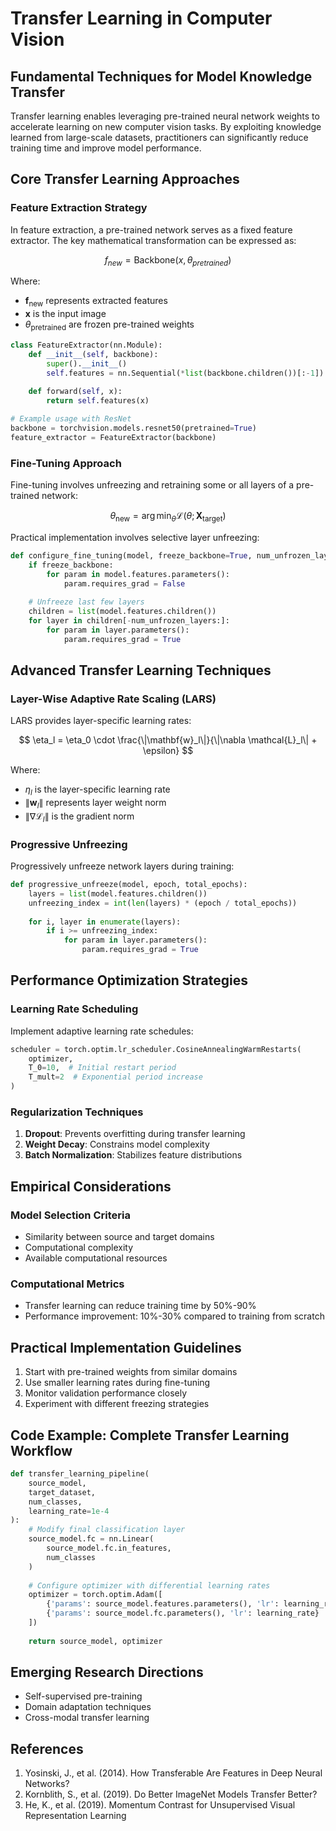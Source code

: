 # Transfer Learning in Computer Vision

## Fundamental Techniques for Model Knowledge Transfer

Transfer learning enables leveraging pre-trained neural network weights to accelerate learning on new computer vision tasks. By exploiting knowledge learned from large-scale datasets, practitioners can significantly reduce training time and improve model performance.

## Core Transfer Learning Approaches

### Feature Extraction Strategy

In feature extraction, a pre-trained network serves as a fixed feature extractor. The key mathematical transformation can be expressed as:

$$
f_{new} = \text{Backbone}(x, \theta_{pretrained})
$$

Where:
- $\mathbf{f}_{\text{new}}$ represents extracted features
- $\mathbf{x}$ is the input image
- $\theta_{\text{pretrained}}$ are frozen pre-trained weights

```python
class FeatureExtractor(nn.Module):
    def __init__(self, backbone):
        super().__init__()
        self.features = nn.Sequential(*list(backbone.children())[:-1])
        
    def forward(self, x):
        return self.features(x)

# Example usage with ResNet
backbone = torchvision.models.resnet50(pretrained=True)
feature_extractor = FeatureExtractor(backbone)
```

### Fine-Tuning Approach

Fine-tuning involves unfreezing and retraining some or all layers of a pre-trained network:

$$
\theta_{\text{new}} = \arg\min_{\theta} \mathcal{L}(\theta; \mathbf{X}_{\text{target}})
$$

Practical implementation involves selective layer unfreezing:

```python
def configure_fine_tuning(model, freeze_backbone=True, num_unfrozen_layers=2):
    if freeze_backbone:
        for param in model.features.parameters():
            param.requires_grad = False
    
    # Unfreeze last few layers
    children = list(model.features.children())
    for layer in children[-num_unfrozen_layers:]:
        for param in layer.parameters():
            param.requires_grad = True
```

## Advanced Transfer Learning Techniques

### Layer-Wise Adaptive Rate Scaling (LARS)

LARS provides layer-specific learning rates:

$$
\eta_l = \eta_0 \cdot \frac{\|\mathbf{w}_l\|}{\|\nabla \mathcal{L}_l\| + \epsilon}
$$

Where:
- $\eta_l$ is the layer-specific learning rate
- $\|\mathbf{w}_l\|$ represents layer weight norm
- $\|\nabla \mathcal{L}_l\|$ is the gradient norm

### Progressive Unfreezing

Progressively unfreeze network layers during training:

```python
def progressive_unfreeze(model, epoch, total_epochs):
    layers = list(model.features.children())
    unfreezing_index = int(len(layers) * (epoch / total_epochs))
    
    for i, layer in enumerate(layers):
        if i >= unfreezing_index:
            for param in layer.parameters():
                param.requires_grad = True
```

## Performance Optimization Strategies

### Learning Rate Scheduling

Implement adaptive learning rate schedules:

```python
scheduler = torch.optim.lr_scheduler.CosineAnnealingWarmRestarts(
    optimizer, 
    T_0=10,  # Initial restart period
    T_mult=2  # Exponential period increase
)
```

### Regularization Techniques

1. **Dropout**: Prevents overfitting during transfer learning
2. **Weight Decay**: Constrains model complexity
3. **Batch Normalization**: Stabilizes feature distributions

## Empirical Considerations

### Model Selection Criteria
- Similarity between source and target domains
- Computational complexity
- Available computational resources

### Computational Metrics

- Transfer learning can reduce training time by $50\%$-$90\%$
- Performance improvement: $10\%$-$30\%$ compared to training from scratch

## Practical Implementation Guidelines

1. Start with pre-trained weights from similar domains
2. Use smaller learning rates during fine-tuning
3. Monitor validation performance closely
4. Experiment with different freezing strategies

## Code Example: Complete Transfer Learning Workflow

```python
def transfer_learning_pipeline(
    source_model, 
    target_dataset, 
    num_classes,
    learning_rate=1e-4
):
    # Modify final classification layer
    source_model.fc = nn.Linear(
        source_model.fc.in_features, 
        num_classes
    )
    
    # Configure optimizer with differential learning rates
    optimizer = torch.optim.Adam([
        {'params': source_model.features.parameters(), 'lr': learning_rate/10},
        {'params': source_model.fc.parameters(), 'lr': learning_rate}
    ])
    
    return source_model, optimizer
```

## Emerging Research Directions

- Self-supervised pre-training
- Domain adaptation techniques
- Cross-modal transfer learning

## References

1. Yosinski, J., et al. (2014). How Transferable Are Features in Deep Neural Networks?
2. Kornblith, S., et al. (2019). Do Better ImageNet Models Transfer Better?
3. He, K., et al. (2019). Momentum Contrast for Unsupervised Visual Representation Learning